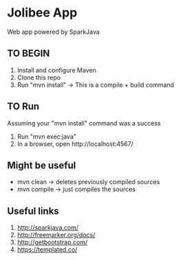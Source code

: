 # Jolibee App
Web app powered by SparkJava

## TO BEGIN
1. Install and configure Maven
2. Clone this repo
3. Run "mvn install" -> This is a compile + build command

## TO Run
Assuming your "mvn install" command was a success

1. Run "mvn exec:java" 
2. In a browser, open http://localhost:4567/

## Might be useful
* mvn clean -> deletes previously compiled sources
* mvn compile -> just compiles the sources

## Useful links
1. http://sparkjava.com/
2. http://freemarker.org/docs/
3. http://getbootstrap.com/
4. https://templated.co/
